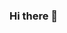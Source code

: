 ### Hi there 👋

<!--
**daybreak-code/daybreak-code** is a ✨ _special_ ✨ repository because its `README.md` (this file) appears on your GitHub profile.

Here are some ideas to get you started:

- 🔭 I’m currently working on ChinaSoft
- 🌱 I’m currently learning React/Node.js
- 👯 I’m looking to collaborate on Remote work
- 🤔 I’m looking for help with how to find true love
- 💬 Ask me about Java/Cloud Native
- 📫 How to reach me: 15222406560@163.com
- 😄 Pronouns: Eating
- ⚡ Fun fact: Food
-->
